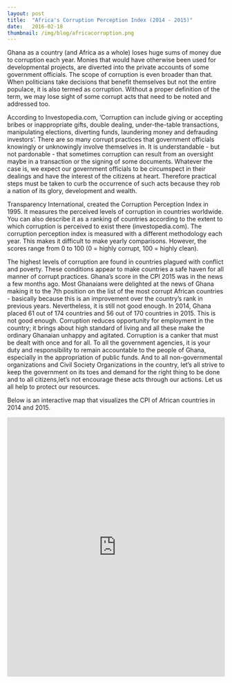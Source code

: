 ```yaml
---
layout: post 
title:  "Africa's Corruption Perception Index (2014 - 2015)"
date:   2016-02-18 
thumbnail: /img/blog/africacorruption.png
---
```


Ghana as a country (and Africa as a whole) loses huge sums of money due to corruption each year. Monies that would have otherwise been used for developmental projects, are diverted into the private accounts of some government officials. The scope of corruption is even broader than that. When politicians take decisions that benefit themselves but not the entire populace, it is also termed as corruption. Without a proper definition of the term, we may lose sight of some corrupt acts that need to be noted and addressed too. 

According to Investopedia.com, ‘Corruption can include giving or accepting bribes or inappropriate gifts, double dealing, under-the-table transactions, manipulating elections, diverting funds, laundering money and defrauding investors’. There are so many corrupt practices that government officials knowingly or unknowingly involve themselves in. It is understandable - but not pardonable - that sometimes corruption can result from an oversight maybe in a transaction or the signing of some documents. Whatever the case is, we expect our government officials to be circumspect in their dealings and have the interest of the citizens at heart. Therefore practical steps must be taken to curb the occurrence of such acts because they rob a nation of its glory, development and wealth.

Transparency International, created the Corruption Perception Index in 1995. It measures the perceived levels of corruption in countries worldwide. You can also describe it as a ranking of countries according to the extent to which corruption is perceived to exist there (investopedia.com). The corruption perception index is measured with a different methodology each year. This makes it difficult to make yearly comparisons. However, the scores range from 0 to 100 (0 = highly corrupt, 100 = highly clean). 

The highest levels of corruption are found in countries plagued with conflict and poverty. These conditions appear to make countries a safe haven for all manner of corrupt practices. Ghana’s score in the CPI 2015 was in the news a few months ago. Most Ghanaians were delighted at the news of Ghana making it to the  7th position on the list of the most corrupt African countries - basically because this is an improvement over the country’s rank in previous years. Nevertheless, it is still not good enough. In 2014, Ghana placed 61 out of 174 countries and 56 out of 170 countries in 2015. This is not good enough. Corruption reduces opportunity for employment in the country; it brings about high standard of living and all these make the ordinary Ghanaian unhappy and agitated. Corruption is a canker that must be dealt with once and for all. To all the government agencies, it is your duty and responsibility to remain accountable to the people of Ghana, especially in the appropriation of public funds. And to all non-governmental organizations and Civil Society Organizations in the country, let’s all strive to keep the government on its toes and demand for the right thing to be done and to all citizens,let’s not encourage these acts through our actions. Let us all help to protect our resources.

Below is an interactive map that visualizes the CPI of African countries in 2014 and 2015. 

<div class="center">
	<iframe width="100%" height="600" src="http://www.codeforghana.org/resources/africacorruption.html" frameborder="0" scrolling="no"></iframe>
</div>